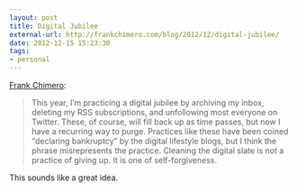 ```yaml
---
layout: post
title: Digital Jubilee
external-url: http://frankchimero.com/blog/2012/12/digital-jubilee/
date: 2012-12-15 15:23:30
tags:
- personal
---
```

[Frank Chimero](http://frankchimero.com/blog/2012/12/digital-jubilee/):

> This year, I’m practicing a digital jubilee by archiving my inbox, deleting my RSS subscriptions, and unfollowing most everyone on Twitter. These, of course, will fill back up as time passes, but now I have a recurring way to purge. Practices like these have been coined “declaring bankruptcy” by the digital lifestyle blogs, but I think the phrase misrepresents the practice. Cleaning the digital slate is not a practice of giving up. It is one of self-forgiveness.

This sounds like a great idea.